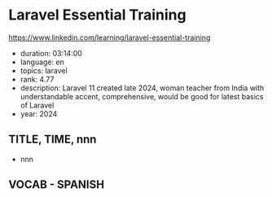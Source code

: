 # Laravel Essential Training

https://www.linkedin.com/learning/laravel-essential-training

- duration: 03:14:00
- language: en
- topics: laravel
- rank: 4.77
- description: Laravel 11 created late 2024, woman teacher from India with understandable accent, comprehensive, would be good for latest basics of Laravel
- year: 2024

## TITLE, TIME, nnn

- nnn

## VOCAB - SPANISH

```
```

